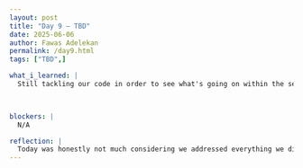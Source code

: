 ```yaml
---
layout: post
title: "Day 9 – TBD"
date: 2025-06-06
author: Fawas Adelekan
permalink: /day9.html
tags: ["TBD",]

what_i_learned: |
  Still tackling our code in order to see what's going on within the seasons and trying to figure out to to get that information to display. Today was very informative in how to handle the issues at hand. Getting the json was the easier part but it's trying to figure out how to get the rest of the information within that json. Worked on our weekly report when it comes to our project, It was easy to delegate and figure out who's doing what within the project and what challenges are being dealt. Pointing out how AI is cracking down on sport journalism within this project. 

  

blockers: |
  N/A

reflection: |
  Today was honestly not much considering we addressed everything we did yesterday but this time we just built on it. Still getting used to Panda and it's functions. Interesting discussion on AI replacing Humans as agents which I'm perplexed on agreeing with. What it comes down to honestly is that there's good and bad within everything going on. I liked how we got started on our report and figured out what we need to build up on what we started.
---
```


